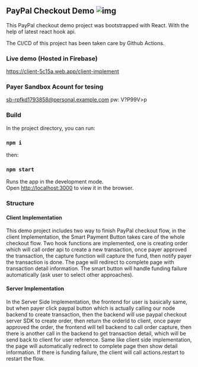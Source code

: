 ## PayPal Checkout Demo ![img](https://github.com/stevenziu/paypal/workflows/CI/CD/badge.svg)

This PayPal checkout demo project was bootstrapped with React. With the help of latest react hook api.

The CI/CD of this project has been taken care by Github Actions.

### Live demo (Hosted in Firebase)

https://client-5c15a.web.app/client-implement

### Payer Sandbox Acount for tesing

sb-rpfkd1793858@personal.example.com
pw: V?P99V>p

### Build

In the project directory, you can run:

### `npm i`

then:

### `npm start`

Runs the app in the development mode.<br />
Open [http://localhost:3000](http://localhost:3000) to view it in the browser.

### Structure

#### Client Implementation

This demo project includes two way to finish PayPal checkout flow, in the client Implementation, the Smart Payment Button takes care of the whole checkout flow. Two hook functions are implemented, one is creating order which will call order api to create a new transaction, once payer approved the transaction, the capture function will capture the fund, then notify payer the transaction is done. The page will redirect to complete page with transaction detail information. The smart button will handle funding failure automatically (ask user to select other approaches).

#### Server Implementation

In the Server Side Implementation, the frontend for user is basically same, but when payer click paypal button which is actually calling our node backend to create transaction, then the backend will use paypal checkout server SDK to create order, then return the orderId to client, once payer approved the order, the frontend will tell backend to call order capture, then there is another call in the backend to get transaction detail, which will be send back to client for user reference. Same like client side implementation, the page will automatically redirect to complete page then show detail information. If there is funding failure, the client will call actions.restart to restart the flow.
